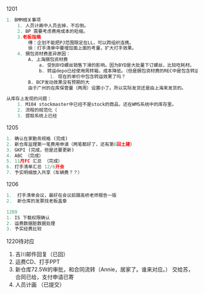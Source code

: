 1201


```python
1. BMM相关事项
    1. 人员计画中人员去掉，不后倒。
    2. BP 需要考虑费用成本的短缩。
    3.老板指摘
        傅：企划不能把PJ范围限定在LL，可以跨组织连携。
        徐：打手清单中要增加面上面的考量，扩大打手效果。
    4. 捆包资材费差异原因：
        A. 上海捆包资材费
            a. 受到BYD螺丝销售下滑的影响。因为BYD是大批量下订螺丝，比较吃耗材。
            b. 转运depo已经使用周转箱，成本降低。（但是捆包资材费的REC中是包含转运量的。
                1. 现在的单价中包含转运效果了吗？
        B. BCP发动效果没有预期的大
        由于广州的在库保管量（两周）设置小了。所以实际发货还是由上海来发货的。
```


```python
从库存上发现的问题：
    1. M104 stockmaster中已经不是stock的商品，还在WMS系统中的库存里。
    2. 流程的规范化（
    3. 提取系统上已经
```

1205


```python
1. 确认在家勤务规格 (完成)
2. 新仓库监理第一笔费用申请（两笔都好了，还有第6回土建）
3. GKPI (完成，但是还要更新)
4. ABC （完成）
5. 11月FC 汇总 （完成）
6. 打手清单汇总 12/6开会
7. 予实明细放入共享（车辆费？？）
```

1206


```python
1.  打手清单会议，最好在会议前跟高桥老师报告一版
2.  新仓库的发票找老板盖章
```


```python
1209
1. IS 下载权限确认
2. 运费数据脏数据处理
3. 予实经费比较

```

1220待对应
  1. 吉川邮件回复（已回）
  2. 运费CD、打手PPT
  3. 新仓库72.5W的审批，和合同流转（Annie，居家了。谁来对应。）
     交给苏，合同已给，支付申请已寄
  4. 人员计画 （已提交）

